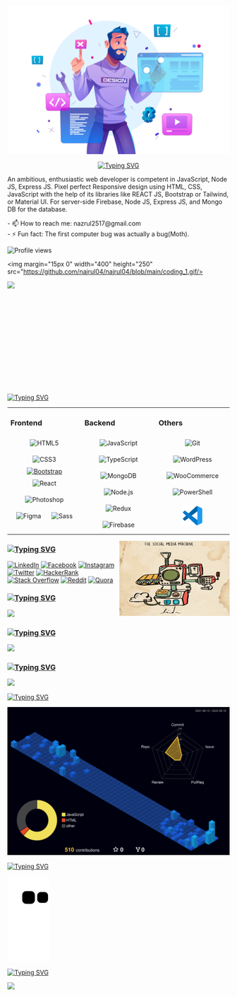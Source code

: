 <!-- Picture -->

<p align="center">
<img src="https://github.com/najrul04/najrul04/blob/main/19362653.jpg"> 
</p>

<!-- Name & others -->

<p align="center">
<a href="https://git.io/typing-svg"><img src="https://readme-typing-svg.herokuapp.com?font=Bebas+Neue&size=50&duration=3000&pause=400&color=A124B6&vCenter=true&width=435&lines=Hello+;I+am+Najrul;Front+End+Developer" alt="Typing SVG" /></a>
</p>

<!-- About -->

<p>

An ambitious, enthusiastic web developer is competent in JavaScript, Node JS, Express JS. Pixel perfect Responsive design using HTML, CSS, JavaScript with the help of its libraries like REACT JS, Bootstrap or Tailwind, or Material UI.
For server-side Firebase, Node JS, Express JS, and Mongo DB for the database.

</p>

<!-- Issues -->

  <p> 
- 📫 How to reach me: nazrul2517@gmail.com
  <br/>
- ⚡ Fun fact: The first computer bug was actually a bug(Moth).
 </p>
<p align="right">

![Profile views](https://gpvc.arturio.dev/najrul04)

</p>

  <!-- Skills -->

<img margin="15px 0" width="400" height="250" src="https://github.com/najrul04/najrul04/blob/main/coding_1.gif/>

<img src="https://github.com/najrul04/najrul04/blob/main/coding_1.gif">

  <br/>
  <br/>
  <br/>
  <br/>
  <br/>
  <br/>
  <br/>
  <br/>
  <br/>
  <br/>
  <br/>
  <br/>
  <br/>
  <br/>
  
<a href="https://git.io/typing-svg"><img src="https://readme-typing-svg.herokuapp.com?font=Fira+Code&duration=2000&pause=3000&color=9416A4&width=435&lines=Skills%3A" alt="Typing SVG" /></a>

<table><tr><td valign="top" width="33%">

### Frontend

<div align="center">  
<img style="margin: 10px" src="https://profilinator.rishav.dev/skills-assets/html5-original-wordmark.svg" alt="HTML5" height="50" />  
<img style="margin: 10px" src="https://profilinator.rishav.dev/skills-assets/css3-original-wordmark.svg" alt="CSS3" height="50" />  
<a href="https://getbootstrap.com/docs/3.4/javascript/" target="_blank"><img src="https://profilinator.rishav.dev/skills-assets/bootstrap-plain.svg" alt="Bootstrap" height="50" /></a>  
<img style="margin: 10px" src="https://profilinator.rishav.dev/skills-assets/react-original-wordmark.svg" alt="React" height="50" />  
<img style="margin: 10px" src="https://profilinator.rishav.dev/skills-assets/photoshop-plain.svg" alt="Photoshop" height="50" />  
<img style="margin: 10px" src="https://profilinator.rishav.dev/skills-assets/figma-icon.svg" alt="Figma" height="50" />  
<img style="margin: 10px" src="https://profilinator.rishav.dev/skills-assets/sass-original.svg" alt="Sass" height="50" />  
</div>

</td><td valign="top" width="33%">

### Backend

<div align="center">  
<img style="margin: 10px" src="https://profilinator.rishav.dev/skills-assets/javascript-original.svg" alt="JavaScript" height="50" />  
<img style="margin: 10px" src="https://profilinator.rishav.dev/skills-assets/typescript-original.svg" alt="TypeScript" height="50" />  
<img style="margin: 10px" src="https://profilinator.rishav.dev/skills-assets/mongodb-original-wordmark.svg" alt="MongoDB" height="50" />  
<img style="margin: 10px" src="https://profilinator.rishav.dev/skills-assets/nodejs-original-wordmark.svg" alt="Node.js" height="50" />  
<img style="margin: 10px" src="https://profilinator.rishav.dev/skills-assets/redux-original.svg" alt="Redux" height="50" />  
<img style="margin: 10px" src="https://profilinator.rishav.dev/skills-assets/firebase.png" alt="Firebase" height="50" />  
</div>

</td><td valign="top" width="33%">

### Others

<div align="center">  
<img style="margin: 10px" src="https://profilinator.rishav.dev/skills-assets/git-scm-icon.svg" alt="Git" height="50" />  
<img style="margin: 10px" src="https://profilinator.rishav.dev/skills-assets/wordpress.png" alt="WordPress" height="50" />  
<img style="margin: 10px" src="https://profilinator.rishav.dev/skills-assets/woocommerce.png" alt="WooCommerce" height="50" />  
<img style="margin: 10px" src="https://profilinator.rishav.dev/skills-assets/powershell.png" alt="PowerShell" height="50" />
<img style="margin: 10px" src="https://raw.githubusercontent.com/najrul04/najrul04/master/vsCode.png" alt="Git" height="50" />  
</div>

</td></tr></table>  
 
  <!-- Socials -->

 <img align="right" margin="15px 0"  width="250" height="170" src="https://github.com/najrul04/najrul04/blob/main/machine_illustration.gif">
 
  
  <!-- 🌐### ✍️   -->

<h3><a href="https://git.io/typing-svg"><img src="https://readme-typing-svg.herokuapp.com?font=Fira+Code&duration=2000&pause=3000&color=9416A4&width=435&lines=Socials%3A" alt="Typing SVG" /></a></h3>
 
[![LinkedIn](https://img.shields.io/badge/linkedin-%230077B5.svg?style=for-the-badge&logo=linkedin&logoColor=white)](https://linkedin.com/in/najrul-islam) [![Facebook](https://img.shields.io/badge/Facebook-%231877F2.svg?style=for-the-badge&logo=Facebook&logoColor=white)](https://facebook.com/nazrul2517) [![Instagram](https://img.shields.io/badge/Instagram-%23E4405F.svg?style=for-the-badge&logo=Instagram&logoColor=white)](https://instagram.com/nazrul_i04) [![Twitter](https://img.shields.io/badge/Twitter-%231DA1F2.svg?style=for-the-badge&logo=Twitter&logoColor=white)](https://twitter.com/najrul0) [![HackerRank](https://img.shields.io/badge/-HackerRank-2EC866?style=for-the-badge&logo=HackerRank&logoColor=white)](https://www.hackerrank.com/nazrul2517) [![Stack Overflow](https://img.shields.io/badge/-Stackoverflow-FE7A16?style=for-the-badge&logo=stack-overflow&logoColor=white)](https://stackoverflow.com/users/15235744) [![Reddit](https://img.shields.io/badge/Reddit-%23FF4500.svg?style=for-the-badge&logo=Reddit&logoColor=white)](https://reddit.com/user/Asleep-Direction3888) [![Quora](https://img.shields.io/badge/Quora-%23B92B27.svg?style=for-the-badge&logo=Quora&logoColor=white)](https://quora.com/profile/Nazrul-Islam-19-1)

<!-- Most Used Languages -->

 <h3>
<a href="https://git.io/typing-svg"><img src="https://readme-typing-svg.herokuapp.com?font=Fira+Code&duration=2000&pause=3000&color=9416A4&width=435&lines=Most+Used+Language%3A" alt="Typing SVG" /></a>
 </h3>

![](https://github-readme-stats.vercel.app/api/top-langs/?username=najrul04&theme=dark&hide_border=false&include_all_commits=false&count_private=false&layout=compact)<br/>

<!-- GitHub Stats -->

 <h3>
<a href="https://git.io/typing-svg"><img src="https://readme-typing-svg.herokuapp.com?font=Fira+Code&duration=2000&pause=3000&color=9416A4&width=435&lines=Stats%3A" alt="Typing SVG" /></a>
 </h3>

![](https://github-readme-stats.vercel.app/api?username=najrul04&theme=dark&hide_border=false&include_all_commits=false&count_private=false)<br/>

<!-- Streak_Stat -->

 <h3>
<a href="https://git.io/typing-svg"><img src="https://readme-typing-svg.herokuapp.com?font=Fira+Code&duration=2000&pause=3000&color=9416A4&width=435&lines=Streaks%3A" alt="Typing SVG" /></a>
 </h3>

![](https://github-readme-streak-stats.herokuapp.com/?user=najrul04&theme=dark&hide_border=false)

<!-- 3D Chart -->

<a href="https://git.io/typing-svg"><img src="https://readme-typing-svg.herokuapp.com?font=Fira+Code&duration=2000&pause=3000&color=9416A4&width=435&lines=3D+Chart%3A" alt="Typing SVG" /></a>

![](./profile-3d-contrib/profile-night-view.svg)

<!-- Snake -->

<a href="https://git.io/typing-svg"><img src="https://readme-typing-svg.herokuapp.com?font=Fira+Code&duration=2000&pause=3000&color=9416A4&width=435&lines=SNAKE!!" alt="Typing SVG" /></a>

![snake gif](https://github.com/najrul04/najrul04/blob/output/github-contribution-grid-snake.svg)

<!-- Random Dev Quotes -->

<a href="https://git.io/typing-svg"><img src="https://readme-typing-svg.herokuapp.com?font=Fira+Code&duration=2000&pause=3000&color=9416A4&width=435&lines=Random+Dev+Quote%3A" alt="Typing SVG" /></a>

![](https://quotes-github-readme.vercel.app/api?type=horizontal&theme=dark)
